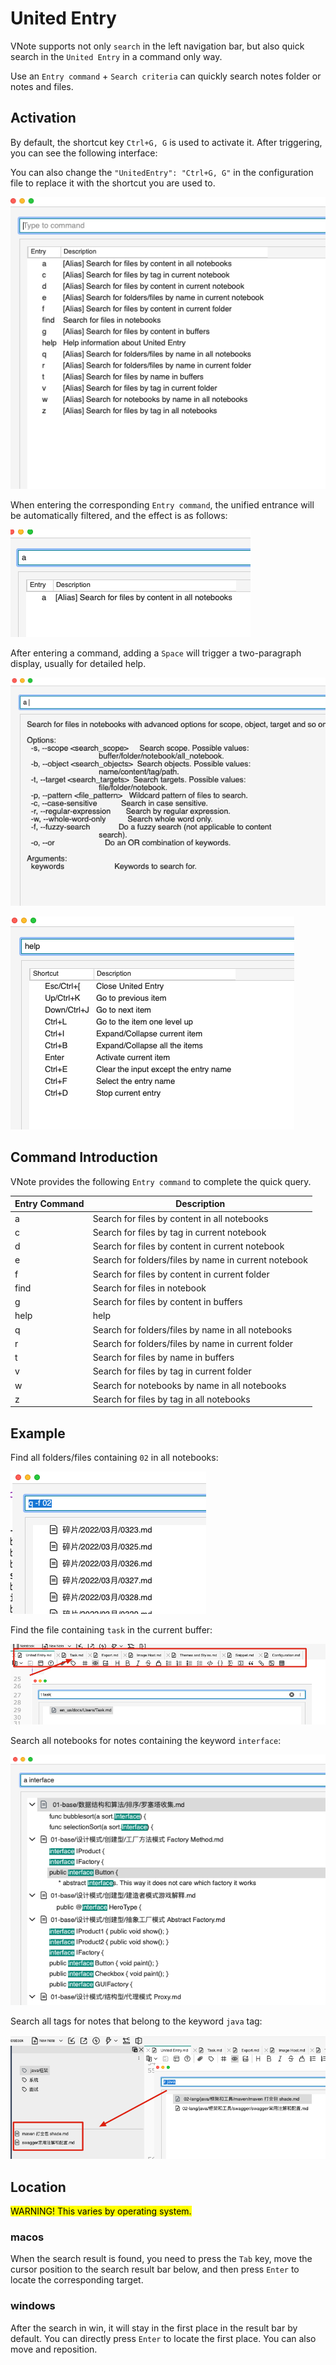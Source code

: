 # United Entry

VNote supports not only `search` in the left navigation bar, but also quick search in the `United Entry` in a command only way.

Use an `Entry command` + `Search criteria` can quickly search notes folder or notes and files.

## Activation

By default, the shortcut key `Ctrl+G, G` is used to activate it. After triggering, you can see the following interface:

You can also change the `"UnitedEntry": "Ctrl+G, G"` in the configuration file to replace it with the shortcut you are used to.

![](vx_images/440002199826920.png)

When entering the corresponding `Entry command`, the unified entrance will be automatically filtered, and the effect is as follows:

![](vx_images/290853408616012.png)

After entering a command, adding a `Space` will trigger a two-paragraph display, usually for detailed help.


![](vx_images/469734231941763.png)

![](vx_images/21594495890167.png)

## Command Introduction

VNote provides the following `Entry command` to complete the quick query.

| Entry Command |                     Description                      |
| ------------- | ---------------------------------------------------- |
| a             | Search for files by content in all notebooks         |
| c             | Search for files by tag in current notebook          |
| d             | Search for files by content in current notebook      |
| e             | Search for folders/files by name in current notebook |
| f             | Search for files by content in current folder        |
| find          | Search for files in notebook                         |
| g             | Search for files by content in buffers               |
| help          | help                                                 |
| q             | Search for folders/files by name in all notebooks    |
| r             | Search for folders/files by name in current folder   |
| t             | Search for files by name in buffers                  |
| v             | Search for files by tag in current folder            |
| w             | Search for notebooks by name in all notebooks        |
| z             | Search for files by tag in all notebooks             |

## Example

Find all folders/files containing `02` in all notebooks:

![](vx_images/403493324576809.png)

Find the file containing `task` in the current buffer:

![](vx_images/229624223123287.png)

Search all notebooks for notes containing the keyword `interface`:

![](vx_images/78884071937631.png)

Search all tags for notes that belong to the keyword `java` tag:

![](vx_images/123313881807817.png)

## Location

<mark>WARNING! This varies by operating system.</mark>

### macos

When the search result is found, you need to press the `Tab` key, move the cursor position to the search result bar below, and then press `Enter` to locate the corresponding target.

### windows

After the search in win, it will stay in the first place in the result bar by default. You can directly press `Enter` to locate the first place. You can also move and reposition.
